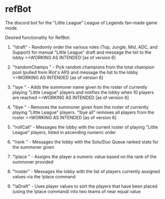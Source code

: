 # refBot
The discord bot for the "Little League" League of Legends fan-made game mode.


Desired functionality for RefBot:

1. "!draft" - Randomly order the various roles (Top, Jungle, Mid, ADC, and Support) for manual "Little League" draft and message the list to the lobby ==WORKING AS INTENDED [as of version 6]

2. "!randomChamps <n>" - Pick <n> random champions from the total champion pool (pulled from Riot's API) and message the list to the lobby ==WORKING AS INTENDED [as of version 6]

3. "!aye <summoner name>" - Adds the summoner name given to the roster of currently playing "Little League" players and notifies the lobby when 10 players are reached ==WORKING AS INTENDED [as of version 6]

4. "!bye <summoner name>" - Removes the summoner given from the roster of currently playing "Little League" players. "!bye all" removes all players from the roster ==WORKING AS INTENDED [as of version 6]

5. "!rollCall" - Messages the lobby with the current roster of playing "Little League" players, listed in ascending numeric order

6. "!rank <summoner name>" - Messages the lobby with the Solo/Duo Queue ranked stats for the summoner given

7. "!place <summoner name>" - Assigns the player a numeric value based on the rank of the summoner provided

8. "!roster" - Messages the lobby with the list of players currently assigned values via the !place command

9. "!aDraft" - Uses player values to sort the players that have been placed (using the !place command) into two teams of near equal value
